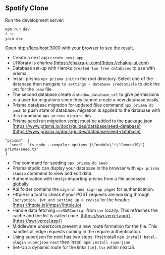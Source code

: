 ## Spotify Clone 
Run the development server:

```bash
npm run dev
# or
yarn dev
```
Open [http://localhost:3000](http://localhost:3000) with your browser to see the result.
- Create a next app `create-next-app`
- UI library is charkra [https://chakra-ui.com](https://chakra-ui.com)
- Database set-up with Heroku `Created two free databases` to use with prisma.
- Install prisma `npx prisma init` in the root directory. Select one of the database then navigate `to settings - database credentials` to 
pick the `URI` for the `.env` file.
- The second database create a `shadow_database_url` to give permissions to a user for migrations since they cannot create a new database easily. 
- Prisma database migration for updated files command `npx prisma db push` to push state of database. migration is applied to the database with this command `npx prisma migrate dev`.
- Prisma seed run migration script must be added to the package.json [https://www.prisma.io/docs/guides/database/seed-database](https://www.prisma.io/docs/guides/database/seed-database)
 ```
 "prisma": {
   "seed": "ts-node --compiler-options {\"module\":\"CommonJS\"} prisma/seed.ts"
} 
```
- The command for seeding `npx prisma db seed `
- Prisma studio can display your database in the browser with `npx prisma studio` command to view and edit data.
- Authentication with next.js importing prisma from a file accessed globally.
- Api folder contains the `sign-in and sign-up pages` for authentication. 
- Httpie is a tool to check if your POST requests are working through `Encryption, jwt and setting up a cookie` for the header.
[https://httpie.io](https://httpie.io)
- Handle data fetching `useSWRConfig ` from `swr` locally. This refreshes the cache and the list is called once.
[https://swr.vercel.app/](https://swr.vercel.app/)
- Middleware underscore prevent a new route formation for the file. This handles all edge requests coming in the require authentication.
- Using superjson for next has two steps: first install `npm install babel-plugin-superjson-next` then install `npm install superjson`.
- Set-Up a dynamic route for the links `[id].tsx` within nextJS.